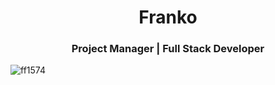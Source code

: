 <h1 align="center">Franko</h1>
<h3 align="center">Project Manager | Full Stack Developer</h3>

<p align="left"> <img src="https://komarev.com/ghpvc/?username=ff1574&label=Profile%20views&color=0e75b6&style=flat" alt="ff1574" /> </p>

